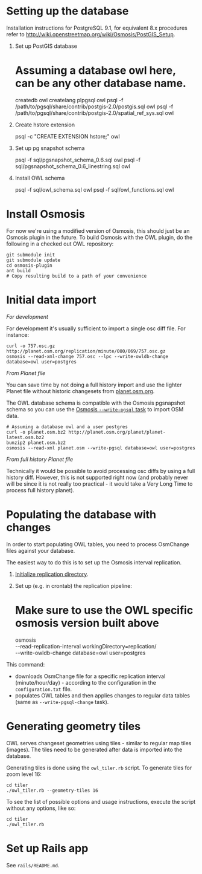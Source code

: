 Setting up the database
=======================

Installation instructions for PostgreSQL 9.1, for equivalent 8.x procedures
refer to http://wiki.openstreetmap.org/wiki/Osmosis/PostGIS_Setup.

1) Set up PostGIS database

    # Assuming a database owl here, can be any other database name.
    createdb owl
    createlang plpgsql owl
    psql -f /path/to/pgsql/share/contrib/postgis-2.0/postgis.sql owl
    psql -f /path/to/pgsql/share/contrib/postgis-2.0/spatial_ref_sys.sql owl

2) Create hstore extension

    psql -c "CREATE EXTENSION hstore;" owl

3) Set up pg snapshot schema

    psql -f sql/pgsnapshot_schema_0.6.sql owl
    psql -f sql/pgsnapshot_schema_0.6_linestring.sql owl

4) Install OWL schema

    psql -f sql/owl_schema.sql owl
    psql -f sql/owl_functions.sql owl

Install Osmosis
===============

For now we're using a modified version of Osmosis, this should just be an Osmosis plugin in the future. To build Osmosis
with the OWL plugin, do the following in a checked out OWL repository:

    git submodule init
    git submodule update
    cd osmosis-plugin
    ant build
    # Copy resulting build to a path of your convenience

Initial data import
===================

*For development*

For development it's usually sufficient to import a single osc diff file. For instance:

    curl -o 757.osc.gz http://planet.osm.org/replication/minute/000/069/757.osc.gz
    osmosis --read-xml-change 757.osc --lpc --write-owldb-change database=owl user=postgres

*From Planet file*

You can save time by not doing a full history import and use the lighter Planet file without historic changesets from [planet.osm.org](http://planet.osm.org/).

The OWL database schema is compatible with the Osmosis pgsnapshot schema so you can use the [Osmosis `--write-pgsql` task](http://wiki.openstreetmap.org/wiki/Osmosis/Detailed_Usage#--write-pgsql_.28--wp.29) to import OSM data.

    # Assuming a database owl and a user postgres
    curl -o planet.osm.bz2 http://planet.osm.org/planet/planet-latest.osm.bz2
    bunzip2 planet.osm.bz2
    osmosis --read-xml planet.osm --write-pgsql database=owl user=postgres

*From full history Planet file*

Technically it would be possible to avoid processing osc diffs by using a full history diff. However, this is not
supported right now (and probably never will be since it is not really too practical - it would take a Very Long Time to
process full history planet).

Populating the database with changes
====================================

In order to start populating OWL tables, you need to process OsmChange files against your database.

The easiest way to do this is to set up the Osmosis interval replication.

1) [Initialize replication directory](http://wiki.openstreetmap.org/wiki/Osmosis/Detailed_Usage#--read-replication-interval-init_.28--rrii.29).

2) Set up (e.g. in crontab) the replication pipeline:

    # Make sure to use the OWL specific osmosis version built above
    osmosis \
    --read-replication-interval workingDirectory=replication/ \
    --write-owldb-change database=owl user=postgres

This command:

- downloads OsmChange file for a specific replication interval (minute/hour/day) - according to the configuration in the `configuration.txt` file.
- populates OWL tables and then applies changes to regular data tables (same as `--write-pgsql-change` task).

Generating geometry tiles
=========================

OWL serves changeset geometries using tiles - similar to regular map tiles (images). The tiles need to be generated
after data is imported into the database.

Generating tiles is done using the `owl_tiler.rb` script. To generate tiles for zoom level 16:

    cd tiler
    ./owl_tiler.rb --geometry-tiles 16

To see the list of possible options and usage instructions, execute the script without any options, like so:

    cd tiler
    ./owl_tiler.rb

Set up Rails app
================

See `rails/README.md`.
